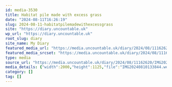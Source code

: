 ```yaml
---
id: media-3530
title: Habitat pile made with excess grass
date: "2024-08-11T16:26:19"
slug: 2024-08-11-habitatpilemadewithexcessgrass
site: "https://diary.uncountable.uk"
wp_url: "https://diary.uncountable.uk"
root_slug: diary
site_name: My Diary
featured_media_url: "https://media.uncountable.uk/diary/2024/08/11162620/IMG20240810133844.webp"
featured_media_srcset: "https://media.uncountable.uk/diary/2024/08/11162620/IMG20240810133844-300x169.webp 300w, https://media.uncountable.uk/diary/2024/08/11162620/IMG20240810133844-1024x576.webp 1024w, https://media.uncountable.uk/diary/2024/08/11162620/IMG20240810133844-150x150.webp 150w, https://media.uncountable.uk/diary/2024/08/11162620/IMG20240810133844-640x360.webp 640w, https://media.uncountable.uk/diary/2024/08/11162620/IMG20240810133844.webp 2000w"
type: media
source_url: "https://media.uncountable.uk/diary/2024/08/11162620/IMG20240810133844.webp"
media_details: {"width":2000,"height":1125,"file":"IMG20240810133844.webp","filesize":194310,"sizes":{"medium":{"file":"IMG20240810133844-300x169.webp","width":300,"height":169,"filesize":20710,"mime_type":"image/webp","source_url":"https://media.uncountable.uk/diary/2024/08/11162620/IMG20240810133844-300x169.webp"},"large":{"file":"IMG20240810133844-1024x576.webp","width":1024,"height":576,"filesize":235490,"mime_type":"image/webp","source_url":"https://media.uncountable.uk/diary/2024/08/11162620/IMG20240810133844-1024x576.webp"},"thumbnail":{"file":"IMG20240810133844-150x150.webp","width":150,"height":150,"filesize":9316,"mime_type":"image/webp","source_url":"https://media.uncountable.uk/diary/2024/08/11162620/IMG20240810133844-150x150.webp"},"mobwidth":{"file":"IMG20240810133844-640x360.webp","width":640,"height":360,"filesize":95092,"mime_type":"image/webp","source_url":"https://media.uncountable.uk/diary/2024/08/11162620/IMG20240810133844-640x360.webp"},"full":{"file":"IMG20240810133844.webp","width":2000,"height":1125,"mime_type":"image/webp","source_url":"https://media.uncountable.uk/diary/2024/08/11162620/IMG20240810133844.webp"}},"image_meta":{"aperture":"0","credit":"","camera":"","caption":"","created_timestamp":"0","copyright":"","focal_length":"0","iso":"0","shutter_speed":"0","title":"","orientation":"0","keywords":[]}}
category: []
tag: []
---
```


